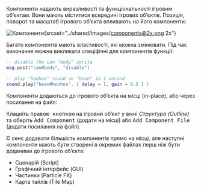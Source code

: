 Компоненти надають виразливості та функціональності ігровим обʼєктам. Вони мають міститися всередині ігрових обʼєктів. Позиція, поворот та масштаб ігрового обʼєкта впливають на його компоненти:

![Компоненти](../shared/images/components.png){srcset="../shared/images/components@2x.png 2x"}

Багато компонентів мають властивості, які можна змінювати. Під час виконання можна викликати спеціфічні для компонентів функції:

```lua
-- disable the can "body" sprite
msg.post("can#body", "disable")

-- play "hoohoo" sound on "bean" in 1 second
sound.play("bean#hoohoo", { delay = 1, gain = 0.5 } )
```

Компоненти додаються до ігрового обʼєкта на місці (in-place), або через посилання на файл:

Клацніть <kbd>правою кнопкою</kbd> на ігровий обʼєкт у вікні *Структура (Outline)* та оберіть <kbd>Add Component</kbd> (додати на місці) або <kbd>Add Component File</kbd> (додати посилання на файл).

Є сенс додавати більшість компонентів прямо на місці, але наступні компоненти мають бути створені в окремих файлах перш ніж бути доданими до ігрового обʼєкта:

* Сценарій (Script)
* Графічний інтерфейс (GUI)
* Частинки (Particle FX)
* Карта тайлів (Tile Map)

